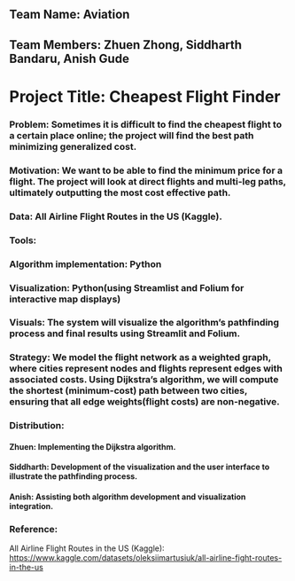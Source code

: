 ## Team Name: Aviation

## Team Members: Zhuen Zhong, Siddharth Bandaru, Anish Gude

# Project Title: Cheapest Flight Finder

### Problem: Sometimes it is difficult to find the cheapest flight to a certain place online; the project will find the best path minimizing generalized cost.

### Motivation: We want to be able to find the minimum price for a flight. The project will look at direct flights and multi-leg paths, ultimately outputting the most cost effective path.

### Data: All Airline Flight Routes in the US (Kaggle).

### Tools:

### Algorithm implementation: Python

### Visualization: Python(using Streamlist and Folium for interactive map displays)

### Visuals: The system will visualize the algorithm’s pathfinding process and final results using Streamlit and Folium.

### Strategy: We model the flight network as a weighted graph, where cities represent nodes and flights represent edges with associated costs. Using Dijkstra’s algorithm, we will compute the shortest (minimum-cost) path between two cities, ensuring that all edge weights(flight costs) are non-negative.

### Distribution:

#### Zhuen: Implementing the Dijkstra algorithm.

#### Siddharth: Development of the visualization and the user interface to illustrate the pathfinding process.

#### Anish: Assisting both algorithm development and visualization integration.

### Reference:

All Airline Flight Routes in the US (Kaggle): https://www.kaggle.com/datasets/oleksiimartusiuk/all-airline-fight-routes-in-the-us
